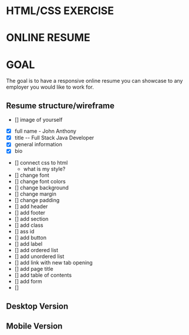 # **HTML/CSS EXERCISE**

# ONLINE RESUME

<p>
<h1>GOAL</h1>
The goal is to have a responsive online resume you can showcase to any employer you would like to work for.
</p>

## Resume structure/wireframe

- [] image of yourself
- [x] full name - John Anthony
- [x] title -- Full Stack Java Developer
- [x] general information
- [x] bio
- [] connect css to html
  - what is my style?
- [] change font
- [] change font colors
- [] change background
- [] change margin
- [] change padding
- [] add header
- [] add footer
- [] add section
- [] add class
- [] ass id
- [] add button
- [] add label
- [] add ordered list
- [] add unordered list
- [] add link with new tab opening
- [] add page title
- [] add table of contents
- [] add form
- []

## Desktop Version

## Mobile Version
